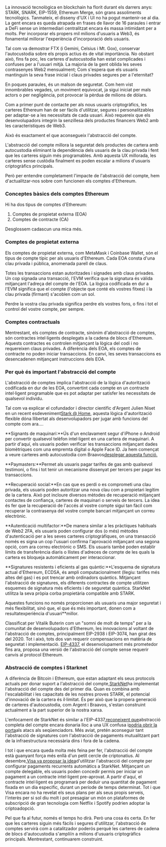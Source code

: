 La innovació tecnològica en blockchain ha florit durant els darrers anys: STARK, SNARK, EIP-1559, Ethereum Merge, són grans assoliments tecnològics. Tanmateix, el disseny d'UX i UI no ha pogut mantenir-se al dia. La gent encara es queda atrapada en frases de llavor de 16 paraules i entrar a DeFi sense un intermediari centralitzat encara és massa intimidant per a molts. Per incorporar els propers mil milions d'usuaris a Web3, és fonamental millorar l'experiència d'incorporació dels usuaris.

Tal com va demostrar FTX (i Gemini, Celsius i Mt. Gox), conservar l'autocustodia sobre els propis actius és de vital importància. No obstant això, fins fa poc, les carteres d'autocustodia han estat complicades i confuses per a l'usuari mitjà. La majoria de la gent oblida les seves contrasenyes Web2 mensualment; Com s'espera que els usuaris mantinguin la seva frase inicial i claus privades segures per a l'eternitat?

En poques paraules, és un malson de seguretat. Com hem vist innombrables vegades, un moviment equivocat, ja sigui iniciat per mals actors o per negligència, pot provocar la pèrdua de milions de dòlars.

Com a primer punt de contacte per als nous usuaris criptogràfics, les carteres Ethereum han de ser fàcils d'utilitzar, segures i personalitzables per adaptar-se a les necessitats de cada usuari. Això requereix que els desenvolupadors integrin la senzillesa dels productes financers Web2 amb les característiques de Web3.

Això és exactament el que aconsegueix l'abstracció del compte.

L'abstracció del compte millora la seguretat dels productes de cartera amb autocustodia eliminant la dependència dels usuaris de la clau privada i fent que les carteres siguin més programables. Amb aquesta UX millorada, les carteres sense custòdia finalment es poden escalar a milions d'usuaris criptogràfics principals.

Però per entendre completament l'impacte de l'abstracció del compte, hem d'actualitzar-nos sobre com funcionen els comptes d'Ethereum.

### Conceptes bàsics dels comptes Ethereum

Hi ha dos tipus de comptes d'Ethereum:

1. Comptes de propietat externa (EOA)
2. Comptes de contracte (CA)

Desglossem cadascun una mica més.

### Comptes de propietat externa

Els comptes de propietat externa, com MetaMask i Coinbase Wallet, són el tipus de compte típic per als usuaris d'Ethereum. Cada EOA consta d'una clau privada i pública, anomenada parell de claus.

Totes les transaccions estan autoritzades i signades amb claus privades. Un cop signada una transacció, l'EVM verifica que la signatura és vàlida mitjançant l'adreça del compte de l'EOA. La lògica codificada en dur a l'EVM significa que el compte (l'objecte que conté els vostres fitxes) i la clau privada (firmant) s'acoblen com un sol.

Perdre la vostra clau privada significa perdre els vostres fons, o fins i tot el control del vostre compte, per sempre.

### Comptes contractuals

Mentrestant, els comptes de contracte, sinònim d'abstracció de comptes, són contractes intel·ligents desplegats a la cadena de blocs d'Ethereum. Aquests contractes es controlen mitjançant la lògica del codi i no requereixen claus privades. A diferència dels EOA, els comptes de contracte no poden iniciar transaccions. En canvi, les seves transaccions es desencadenen mitjançant instruccions dels EOA.

### Per què és important l'abstracció del compte

L'abstracció de comptes implica l'abstracció de la lògica d'autorització codificada en dur de les EOA, convertint cada compte en un contracte intel·ligent programable que es pot adaptar per satisfer les necessitats de qualsevol individu.

Tal com va explicar el cofundador i director científic d'Argent Julien Niset en un recent esdeveniment[Stark @ Home](https://www.crowdcast.io/e/7olimxqv), aquesta lògica d'autorització flexible dóna llibertat als desenvolupadors per jugar amb funcions del compte com ara….

**Signants de maquinari:**Ús d'un enclavament segur d'iPhone o Android per convertir qualsevol telèfon intel·ligent en una cartera de maquinari. A partir d'aquí, els usuaris poden verificar les transaccions mitjançant dades biomètriques com una empremta digital o Apple Face ID. Ja hem començat a veure carteres amb autocustodia com Braavos[desplegar aquesta funció.](https://medium.com/@braavos_starknet_wallet/hardware-signer-the-last-innovation-for-wallet-crypto-everyday-users-7e1974f93944)

**Paymasters:**Permet als usuaris pagar tarifes de gas amb qualsevol testimoni, o fins i tot tenir un mecanisme dissenyat per tercers per pagar les transaccions.

**Recuperació social:**En cas que es perdi o es comprometi una clau privada, els usuaris poden autoritzar una nova clau com a propietari legítim de la cartera. Això pot incloure diversos mètodes de recuperació mitjançant contactes de confiança, carteres de maquinari o serveis de tercers. La idea és fer que la recuperació de l'accés al vostre compte sigui tan fàcil com recuperar la contrasenya del vostre compte bancari mitjançant un correu electrònic.

**Autenticació multifactor:**De manera similar a les pràctiques habituals de Web2 2FA, els usuaris poden configurar dos (o més) mètodes d'autenticació per a les seves carteres criptogràfiques, on una transacció només es signa un cop l'usuari confirma l'aprovació mitjançant una segona opció, com ara correu electrònic o SMS. Els usuaris també poden establir límits de transferència diaris o llistes d'adreces de compte de les quals la cartera es bloqueja automàticament per interaccionar.

**Signatures resistents i eficients al gas quàntic:**L'esquema de signatura actual d'Ethereum, ECDSA, és ampli computacionalment (llegiu: tarifes més altes del gas) i es pot trencar amb ordinadors quàntics. Mitjançant l'abstracció de signatures, els diferents contractes de compte utilitzen esquemes de signatura més eficients i de seguretat quàntica. StarkNet utilitza la seva pròpia corba propietària compatible amb STARK.

Aquestes funcions no només proporcionen als usuaris una major seguretat i més flexibilitat, sinó que, el que és més important, donen com a resultat</strong>experiència d'usuari**millor.</p>

Classificat per Vitalik Buterin com un "somni de molt de temps" per a la comunitat de desenvolupadors d'Ethereum, les innovacions al voltant de l'abstracció de comptes, principalment EIP-2938 i EIP-3074, han girat des del 2020. Tot i això, tots dos van requerir compensacions en matèria de seguretat i implementació. [EIP-4337](https://github.com/ethereum/EIPs/blob/3fd65b1a782912bfc18cb975c62c55f733c7c96e/EIPS/eip-4337.md), el desenvolupament més prometedor fins ara, proposa una versió de l'abstracció del compte sense requerir canvis al protocol Ethereum.

### **Abstracció de comptes i Starknet**

A diferència de Bitcoin i Ethereum, que estan adaptant els seus protocols actuals per donar suport a l'abstracció del compte,[StarkNet](https://starkware.co/starknet/)ha implementat l'abstracció del compte des del primer dia. Quan es combina amb l'escalabilitat i les capacitats de les nostres proves STARK, el potencial d'innovació de la cartera és il·limitat. És per això que la propera generació de carteres d'autocustodia, com Argent i Braavos, s'estan construint actualment a la part superior de la nostra xarxa.

L'enfocament de StarkNet és similar a l'EIP-4337,[reconeixent que](https://community.starknet.io/t/starknet-account-abstraction-model-part-1/781)abstracció completa del compte encara donaria lloc a una UX confusa i[podria obrir la porta](https://github.com/ethereum/EIPs/blob/master/EIPS/eip-4337.md#rationale)als atacs als seqüenciadors. Més aviat, pretén aconseguir tant l'abstracció de signatures com l'abstracció de pagaments mutualitzant part de la infraestructura necessària dins i fora de la cadena.

I tot i que encara queda molta més feina per fer, l'abstracció del compte està guanyant força més enllà d'un petit cercle de criptonatius. Al desembre,[Visa va proposar la idea](https://www.coindesk.com/tech/2023/01/11/ethereum-upgrade-could-make-it-harder-to-lose-all-your-crypto/)d'utilitzar l'abstracció del compte per configurar pagaments recurrents automàtics a StarkNet. Mitjançant un compte delegable, els usuaris poden concedir permís per iniciar un pagament a un contracte intel·ligent pre-aprovat. A partir d'aquí, el contracte intel·ligent es programarà per deduir una quantitat de pagament fixada en un dia específic, durant un període de temps determinat. Tot i que Visa encara no ha revelat els seus plans per als seus propis serveis, l'interès per si sol diu molt i pot presagiar un món on plataformes de subscripció de gran tecnologia com Netflix i Spotify podrien adoptar la criptoadopció.

Pel que fa al futur, només el temps ho dirà. Però una cosa és certa. En fer que les carteres siguin més fàcils i segures d'utilitzar, l'abstracció de comptes servirà com a catalitzador poderós perquè les carteres de cadena de blocs d'autocustodia s'ampliïn a milions d'usuaris criptogràfics principals. Mentrestant, continuarem construint.